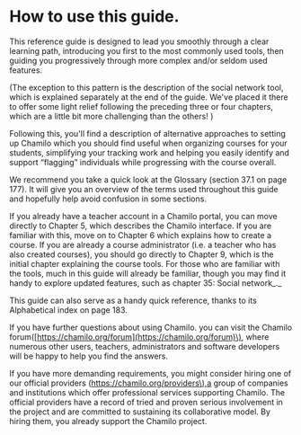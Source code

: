 # How to use this guide.

This reference guide is designed to lead you smoothly through a clear learning path, introducing you first to the most commonly used tools, then guiding you progressively through more complex and/or seldom used features.

\(The exception to this pattern is the description of the social network tool, which is explained separately at the end of the guide. We've placed it there to offer some light relief following the preceding three or four chapters, which are a little bit more challenging than the others! \)

Following this, you'll find a description of alternative approaches to setting up Chamilo which you should find useful when organizing courses for your students, simplifying your tracking work and helping you easily identify and support “flagging” individuals while progressing with the course overall.

We recommend you take a quick look at the Glossary \(section 37.1 on page 177\). It will give you an overview of the terms used throughout this guide and hopefully help avoid confusion in some sections.

If you already have a teacher account in a Chamilo portal, you can move directly to Chapter 5, which describes the Chamilo interface. If you are familiar with this, move on to Chapter 6 which explains how to create a course. If you are already a course administrator \(i.e. a teacher who has also created courses\), you should go directly to Chapter 9, which is the initial chapter explaining the course tools. For those who are familiar with the tools, much in this guide will already be familiar, though you may find it handy to explore updated features, such as chapter 35: Social network_._

This guide can also serve as a handy quick reference, thanks to its Alphabetical index on page 183.

If you have further questions about using Chamilo. you can visit the Chamilo forum\([https://chamilo.org/forum](https://chamilo.org/forum)\), where numerous other users, teachers, administrators and software developers will be happy to help you find the answers.

If you have more demanding requirements, you might consider hiring one of our official providers \([https://chamilo.org/providers\),a](https://chamilo.org/providers%29,a) group of companies and institutions which offer professional services supporting Chamilo. The official providers have a record of tried and proven serious involvement in the project and are committed to sustaining its collaborative model. By hiring them, you already support the Chamilo project.

